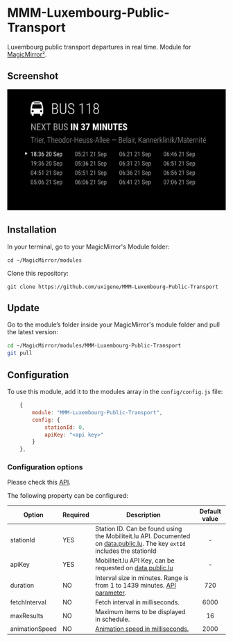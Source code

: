 # MMM-Luxembourg-Public-Transport

Luxembourg public transport departures in real time. Module for [MagicMirror²](https://github.com/MagicMirrorOrg/MagicMirror).

## Screenshot

![Screenshot](.github/example.png)

## Installation

In your terminal, go to your MagicMirror's Module folder:

```shell
cd ~/MagicMirror/modules
```

Clone this repository:

```shell
git clone https://github.com/uxigene/MMM-Luxembourg-Public-Transport
```

## Update

Go to the module’s folder inside your MagicMirror's module folder and pull the latest version:

```bash
cd ~/MagicMirror/modules/MMM-Luxembourg-Public-Transport
git pull
```

## Configuration

To use this module, add it to the modules array in the `config/config.js` file:

```javascript
    {
        module: "MMM-Luxembourg-Public-Transport",
        config: {
            stationId: 0,
            apiKey: "<api key>"
        }
    },
```

### Configuration options

Please check this [API](https://data.public.lu/en/datasets/arrets-de-transport-public-et-departs-en-temps-reel/).

The following property can be configured:

| Option         | Required | Description                                                                                                                                                                             | Default value |
|----------------|----------|-----------------------------------------------------------------------------------------------------------------------------------------------------------------------------------------|:-------------:|
| stationId      | YES      | Station ID. Can be found using the Mobiliteit.lu API. Documented on [data.public.lu](https://data.public.lu/fr/datasets/api-mobiliteit-lu/). The key ```extId``` includes the stationId |       -       |
| apiKey         | YES      | Mobiliteit.lu API Key, can be requested on [data.public.lu](https://data.public.lu/fr/datasets/api-mobiliteit-lu/)                                                                      |       -       |
| duration       | NO       | Interval size in minutes. Range is from 1 to 1439 minutes. [API parameter](http://travelplanner.mobiliteit.lu/restproxy/departureBoard?wadl).                                           |      720      |
| fetchInterval  | NO       | Fetch interval in milliseconds.                                                                                                                                                         |     6000      |
| maxResults     | NO       | Maximum items to be displayed in schedule.                                                                                                                                              |      16       |
| animationSpeed | NO       | [Animation speed in milliseconds.](https://github.com/MagicMirrorOrg/MagicMirror/blob/master/modules/README.md#thisupdatedomspeed)                                                            |     2000      |
